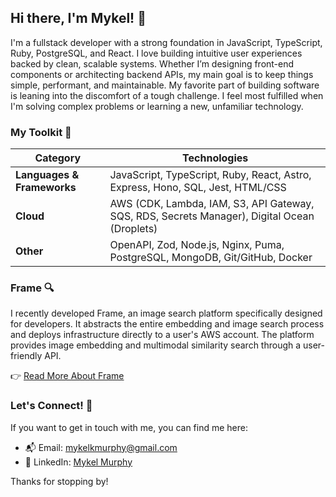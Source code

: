 ## Hi there, I'm Mykel! 👋

I'm a fullstack developer with a strong foundation in JavaScript, TypeScript, Ruby, PostgreSQL, and React. I love building intuitive user experiences backed by clean, scalable systems. Whether I’m designing front-end components or architecting backend APIs, my main goal is to keep things simple, performant, and maintainable. My favorite part of building software is leaning into the discomfort of a tough challenge. I feel most fulfilled when I'm solving complex problems or learning a new, unfamiliar technology.

### My Toolkit 🧰 

| Category              | Technologies                                                                                  |
|-----------------------|-----------------------------------------------------------------------------------------------|
| **Languages & Frameworks** | JavaScript, TypeScript, Ruby, React, Astro, Express, Hono, SQL, Jest, HTML/CSS              |
| **Cloud**             | AWS (CDK, Lambda, IAM, S3, API Gateway, SQS, RDS, Secrets Manager), Digital Ocean (Droplets)       |
| **Other**| OpenAPI, Zod, Node.js, Nginx, Puma, PostgreSQL, MongoDB, Git/GitHub, Docker                   |

### Frame 🔍

I recently developed Frame, an image search platform specifically designed for developers. It abstracts the entire embedding and image search process and deploys infrastructure directly to a user's AWS account. The platform provides image embedding and multimodal similarity search through a user-friendly API. 

👉 [Read More About Frame](https://frame-platform.com)

### Let's Connect! 🤝

If you want to get in touch with me, you can find me here:

- 📬 Email: [mykelkmurphy@gmail.com](mailto:mykelkmurphy@gmail.com)  
- 💼 LinkedIn: [Mykel Murphy](https://www.linkedin.com/in/mykel-murphy-7bb883179/)

Thanks for stopping by!

<!--
**mykelkyle/mykelkyle** is a ✨ _special_ ✨ repository because its `README.md` (this file) appears on your GitHub profile.

Here are some ideas to get you started:

- 🔭 I’m currently working on ...
- 🌱 I’m currently learning ...
- 👯 I’m looking to collaborate on ...
- 🤔 I’m looking for help with ...
- 💬 Ask me about ...
- 📫 How to reach me: ...
- 😄 Pronouns: ...
- ⚡ Fun fact: ...
-->
